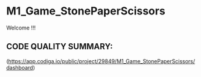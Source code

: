 # M1_Game_StonePaperScissors
Welcome !!!

## CODE QUALITY SUMMARY:
(https://app.codiga.io/public/project/29849/M1_Game_StonePaperScissors/dashboard)
